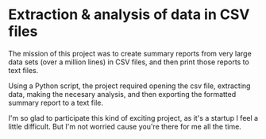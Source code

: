 # Extraction & analysis of data in CSV files

The mission of this project was to create summary reports from very large data sets (over a million lines) in CSV files, and then print those reports to text files. 

Using a Python script, the project required opening the csv file, extracting data, making the necesary analysis, and then exporting the formatted summary report to a text file. 

I'm so glad to participate this kind of exciting project, as it's a startup I feel a little difficult. But I'm not worried cause you're there for me all the time.